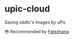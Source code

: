 # upic-cloud

Saving sddtc's images by uPic

😳 Recommended by [Fatezhang](https://github.com/Fatezhang)

